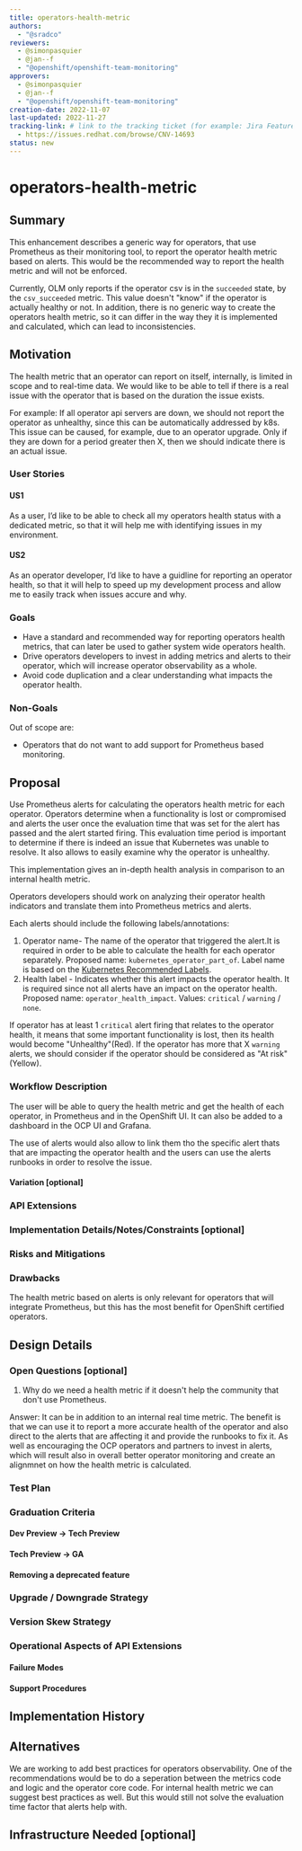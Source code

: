 ```yaml
---
title: operators-health-metric
authors:
  - "@sradco"
reviewers:
  - @simonpasquier
  - @jan--f
  - "@openshift/openshift-team-monitoring"
approvers:
  - @simonpasquier
  - @jan--f
  - "@openshift/openshift-team-monitoring"
creation-date: 2022-11-07
last-updated: 2022-11-27
tracking-link: # link to the tracking ticket (for example: Jira Feature or Epic ticket) that corresponds to this enhancement
  - https://issues.redhat.com/browse/CNV-14693
status: new
---
```


# operators-health-metric

## Summary

This enhancement describes a generic way for operators, that use Prometheus as their monitoring tool, to report the operator health metric based on alerts.
This would be the recommended way to report the health metric and will not be enforced.

Currently, OLM only reports if the operator csv is in the `succeeded` state, by the `csv_succeeded` metric.
This value doesn't "know" if the operator is actually healthy or not.
In addition, there is no generic way to create the operators health metric, so it can differ in the way they it is implemented and calculated, which can lead to inconsistencies.

## Motivation

The health metric that an operator can report on itself, internally, is limited in scope and to real-time data.
We would like to be able to tell if there is a real issue with the operator that is based on the duration the issue exists.

For example:
If all operator api servers are down, we should not report the operator as unhealthy, since this can be automatically addressed by k8s.
This issue can be caused, for example, due to an operator upgrade.
Only if they are down for a period greater then X, then we should indicate there is an actual issue.

### User Stories

#### US1

As a user, I’d like to be able to check all my operators health status with a dedicated metric, so that it will help me with identifying issues in my environment.

#### US2

As an operator developer, I’d like to have a guidline for reporting an operator health, so that it will help to speed up my development process and allow me to easily track when issues accure and why.

### Goals

* Have a standard and recommended way for reporting operators health metrics, that can later be used to gather system wide operators health.
* Drive operators developers to invest in adding metrics and alerts to their operator, which will increase operator observability as a whole.
* Avoid code duplication and a clear understanding what impacts the operator health.

### Non-Goals

Out of scope are:

- Operators that do not want to add support for Prometheus based monitoring.

## Proposal

Use Prometheus alerts for calculating the operators health metric for each operator.
Operators determine when a functionality is lost or compromised and alerts the user once the evaluation time that was set for the alert has passed and the alert started firing.
This evaluation time period is important to determine if there is indeed an issue that Kubernetes was unable to resolve.
It also allows to easily examine why the operator is unhealthy.

This implementation gives an in-depth health analysis in comparison to an internal health metric.

Operators developers should work on analyzing their operator health indicators and translate them into Prometheus metrics and alerts.

Each alerts should include the following labels/annotations:
1. Operator name- The name of the operator that triggered the alert.It is required in order to be able to calculate the health for each operator separately.
Proposed name: `kubernetes_operator_part_of`. Label name is based on the  [Kubernetes Recommended Labels](https://kubernetes.io/docs/concepts/overview/working-with-objects/common-labels/#labels).
2. Health label - Indicates whether this alert impacts the operator health. It is required since not all alerts have an impact on the operator health.
Proposed name: `operator_health_impact`. Values: `critical` / `warning` / `none`.

If operator has at least 1 `critical` alert firing that relates to the operator health, it means that some important functionality is lost, then its health would become "Unhealthy"(Red).
If the operator has more that X `warning` alerts, we should consider if the operator should be considered as "At risk" (Yellow).

### Workflow Description

The user will be able to query the health metric and get the health of each operator, in Prometheus
and in the OpenShift UI. It can also be added to a dashboard in the OCP UI and Grafana.

The use of alerts would also allow to link them tho the specific alert thats that are impacting the operator health and
the users can use the alerts runbooks in order to resolve the issue.

#### Variation [optional]

### API Extensions

### Implementation Details/Notes/Constraints [optional]

### Risks and Mitigations

### Drawbacks

The health metric based on alerts is only relevant for operators that will integrate Prometheus,
but this has the most benefit for OpenShift certified operators.

## Design Details

### Open Questions [optional]

1. Why do we need a health metric if it doesn't help the community that don't use Prometheus.

Answer: It can be in addition to an internal real time metric. The benefit is that we can use it to report a more accurate health of the operator and also direct to the alerts that are affecting it and provide the runbooks to fix it.
As well as encouraging the OCP operators and partners to invest in alerts, which will result also in overall better operator monitoring and create an alignmnet on how the health metric is calculated.


### Test Plan

### Graduation Criteria

#### Dev Preview -> Tech Preview

#### Tech Preview -> GA

#### Removing a deprecated feature

### Upgrade / Downgrade Strategy

### Version Skew Strategy

### Operational Aspects of API Extensions

#### Failure Modes

#### Support Procedures

## Implementation History

## Alternatives

We are working to add best practices for operators observability.
One of the recommendations would be to do a seperation between the metrics code and logic and the operator core code.
For internal health metric we can suggest best practices as well.
But this would still not solve the evaluation time factor that alerts help with.

## Infrastructure Needed [optional]
